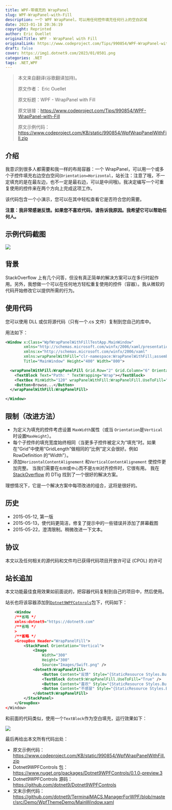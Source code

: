 ```yaml
---
title: WPF-带填充的 WrapPanel
slug: WPF-WrapPanel-with-Fill
description: 一个 WPF WrapPanel，可以用任何控件填充任何行上的空白区域
date: 2023-01-18 20:36:19
copyright: Reprinted
author: Eric Ouellet
originalTitle: WPF - WrapPanel with Fill
originalLink: https://www.codeproject.com/Tips/990854/WPF-WrapPanel-with-Fill
draft: false
cover: https://img1.dotnet9.com/2023/01/0501.png
categories: .NET
tags: .NET,WPF
---
```


> 本文来自翻译(谷歌翻译加持)。
>
> 原文作者： Eric Ouellet
>
> 原文标题：WPF - WrapPanel with Fill
>
> 原文链接：https://www.codeproject.com/Tips/990854/WPF-WrapPanel-with-Fill
>
> 原文示例代码：https://www.codeproject.com/KB/static/990854/WpfWrapPanelWithFill.zip

## 介绍

我意识到很多人都需要和我一样的布局容器：一个 WrapPanel，可以用一个或多个子控件填充右边空白空间(`Orientation=Horizontal`，站长注：注意了哦，不一定填充的是在最左边，也不一定是最右边，可以是中间哦)。我决定编写一个可重复使用的控件来在两个方向上完成这项工作。

该代码包含一个小演示，您可以在其中轻松查看它是否符合您的需要。

**注意：我非常感谢反馈。如果您不喜欢代码，请告诉我原因。我希望它可以帮助任何人。**

## 示例代码截图

![](https://img1.dotnet9.com/2023/01/0501.png)

## 背景

StackOverflow 上有几个问答，但没有真正简单的解决方案可以在多行时起作用。另外，我想做一个可以在任何地方轻松重复使用的控件（容器）。我从微软的代码开始修改它以提供所需的行为。

## 使用代码

您可以使用 DLL 或仅将源代码（只有一个.cs 文件）复制到您自己的库中。

用法如下：

```xml
<Window x:Class="WpfWrapPanelWithFillTestApp.MainWindow"
        xmlns="http://schemas.microsoft.com/winfx/2006/xaml/presentation"
        xmlns:x="http://schemas.microsoft.com/winfx/2006/xaml"
        xmlns:wrapPanelWithFill="clr-namespace:WrapPanelWithFill;assembly=WrapPanelWithFill"
        Title="MainWindow" Height="400" Width="800">

  <wrapPanelWithFill:WrapPanelFill Grid.Row="2" Grid.Column="6" Orientation="Vertical">
    <TextBlock Text="Path: " TextWrapping="Wrap"></TextBlock>
    <TextBox MinWidth="120" wrapPanelWithFill:WrapPanelFill.UseToFill="True">*</TextBox>
    <Button>Browse...</Button>
  </wrapPanelWithFill:WrapPanelFill>

</Window>
```

## 限制（改进方法）

- 为定义为填充的控件考虑设置 `MaxWidth`属性（或当 `Orientation`是`Vertical`时设置`MaxHeight`）。
- 每个子控件的填充宽度始终相同（当更多子控件被定义为“填充”时。如果在“Grid”中使用“GridLength”做相同的“比例”定义会很好。例如 RowDefinition 的“Width”）。
- 添加`HorizontalContentAlignement` 和`VerticalContentAlignement` 使控件更加完整。 当我们需要在`右侧`或`中心`而不是`左侧`对齐控件时，它很有用。 我在 [StackOverflow](http://stackoverflow.com/questions/806777/wpf-how-can-i-center-all-items-in-a-wrappanel) 的 DTig 找到了一个很好的解决方案。

理想情况下，它是一个解决方案中每项改进的组合，这将是很好的。

## 历史

- 2015-05-12, 第一版
- 2015-05-13，使代码更简洁，修复了提示中的一些错误并添加了屏幕截图
- 2015-05-22，澄清限制。稍微改进一下文本。

## 协议

本文以及任何相关的源代码和文件均已获得代码项目开放许可证 (CPOL) 的许可

## 站长追加

本文功能最佳食用效果如前面说的，把容器代码复制到自己的项目中，然后使用。

站长也将该容器添加到[`Dotnet9WPFCotnrols`](https://www.nuget.org/packages/Dotnet9WPFControls/0.1.0-preview.3)包下，代码如下：

```xml
    <Window
    /**省略 */
    xmlns:dotnet9="https://dotnet9.com"
    /**省略 */
    >
    /**省略 */
    <GroupBox Header="WrapPanelFill">
        <StackPanel Orientation="Vertical">
            <Image
                Width="300"
                Height="300"
                Source="Images/Swift.png" />
            <dotnet9:WrapPanelFill>
                <Button Content="反馈" Style="{StaticResource Styles.ButtonDemo}" />
                <TextBlock dotnet9:WrapPanelFill.UseToFill="True" />
                <Button Content="喜欢" Style="{StaticResource Styles.ButtonDemo}" />
                <Button Content="不感冒" Style="{StaticResource Styles.ButtonDemo}" />
            </dotnet9:WrapPanelFill>
        </StackPanel>
    </GroupBox>
</Window>
```

和前面的代码类似，使用一个`TextBlock`作为空白填充，运行效果如下：

![](https://img1.dotnet9.com/2023/01/0502.gif)

最后再给出本文所有代码出处：

- 原文示例代码：https://www.codeproject.com/KB/static/990854/WpfWrapPanelWithFill.zip
- Dotnet9WPFControls 包：https://www.nuget.org/packages/Dotnet9WPFControls/0.1.0-preview.3
- Dotnet9WPFControls 源码：https://github.com/dotnet9/Dotnet9WPFControls
- 文末示例代码：https://github.com/dotnet9/TerminalMACS.ManagerForWPF/blob/master/src/Demo/WpfThemeDemo/MainWindow.xaml
